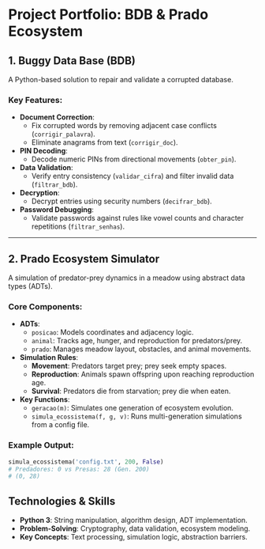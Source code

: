 # Project Portfolio: BDB & Prado Ecosystem

## 1. Buggy Data Base (BDB)  
A Python-based solution to repair and validate a corrupted database.  

### Key Features:  
- **Document Correction**:  
  - Fix corrupted words by removing adjacent case conflicts (`corrigir_palavra`).  
  - Eliminate anagrams from text (`corrigir_doc`).  
- **PIN Decoding**:  
  - Decode numeric PINs from directional movements (`obter_pin`).  
- **Data Validation**:  
  - Verify entry consistency (`validar_cifra`) and filter invalid data (`filtrar_bdb`).  
- **Decryption**:  
  - Decrypt entries using security numbers (`decifrar_bdb`).  
- **Password Debugging**:  
  - Validate passwords against rules like vowel counts and character repetitions (`filtrar_senhas`).  

---

## 2. Prado Ecosystem Simulator  
A simulation of predator-prey dynamics in a meadow using abstract data types (ADTs).  

### Core Components:  
- **ADTs**:  
  - `posicao`: Models coordinates and adjacency logic.  
  - `animal`: Tracks age, hunger, and reproduction for predators/prey.  
  - `prado`: Manages meadow layout, obstacles, and animal movements.  
- **Simulation Rules**:  
  - **Movement**: Predators target prey; prey seek empty spaces.  
  - **Reproduction**: Animals spawn offspring upon reaching reproduction age.  
  - **Survival**: Predators die from starvation; prey die when eaten.  
- **Key Functions**:  
  - `geracao(m)`: Simulates one generation of ecosystem evolution.  
  - `simula_ecossistema(f, g, v)`: Runs multi-generation simulations from a config file.  

### Example Output:  
```python
simula_ecossistema('config.txt', 200, False)  
# Predadores: 0 vs Presas: 28 (Gen. 200)  
# (0, 28)  
```

## Technologies & Skills  
- **Python 3**: String manipulation, algorithm design, ADT implementation.  
- **Problem-Solving**: Cryptography, data validation, ecosystem modeling.  
- **Key Concepts**: Text processing, simulation logic, abstraction barriers.  
